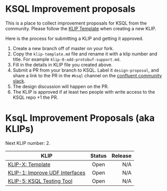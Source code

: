 # KSQL Improvement proposals

This is a place to collect improvement proposals for KSQL from the community. Please follow the [KLIP Template](klip-template.md) when creating a new KLIP.

Here is the process for submitting a KLIP and getting it approved.

1. Create a new branch off of master on your fork.
2. Copy the `klip-template.md` file and rename it with a klip number and title. For example `klip-0-add-protobuf-support.md`.
3. Fill in the details in KLIP file you created above.
4. Submit a PR from your branch to KSQL. Label it `design-proposal`, and share a link to the PR in the `#ksql` channel on the [confluent community slack](https://slackpass.io/confluentcommunity).
5. The design discussion will happen on the PR.
6. The KLIP is approved if at least two people with write access to the KSQL repo +1 the PR.

# KsqL Improvement Proposals (aka KLIPs)

Next KLIP number: 2.

| KLIP                                                                 | Status | Release |
|----------------------------------------------------------------------|:------:| ------: |
| [KLIP-X: Template](klip-template.md)                                 | Open   | N/A     |
| [KLIP-1: Improve UDF Interfaces](klip-1-improve-udf-interfaces.md)   | Open   | N/A     |
| [KLIP-5: KSQL Testing Tool](klip-5-ksql-testing-tool.md)             | Open   | N/A     |



